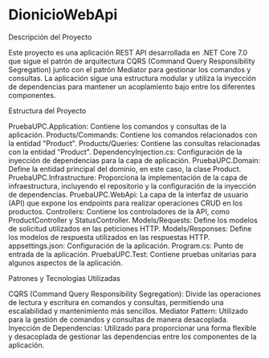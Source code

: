 # DionicioWebApi
Descripción del Proyecto

Este proyecto es una aplicación REST API desarrollada en .NET Core 7.0 que sigue el patrón de arquitectura CQRS (Command Query Responsibility Segregation) junto con el patrón Mediator para gestionar los comandos y consultas. 
La aplicación sigue una estructura modular y utiliza la inyección de dependencias para mantener un acoplamiento bajo entre los diferentes componentes.

Estructura del Proyecto

PruebaUPC.Application: Contiene los comandos y consultas de la aplicación.
Products/Commands: Contiene los comandos relacionados con la entidad "Product".
Products/Queries: Contiene las consultas relacionadas con la entidad "Product".
DependencyInjection.cs: Configuración de la inyección de dependencias para la capa de aplicación.
PruebaUPC.Domain: Define la entidad principal del dominio, en este caso, la clase Product.
PruebaUPC.Infrastructure: Proporciona la implementación de la capa de infraestructura, incluyendo el repositorio y la configuración de la inyección de dependencias.
PruebaUPC.WebApi: La capa de la interfaz de usuario (API) que expone los endpoints para realizar operaciones CRUD en los productos.
Controllers: Contiene los controladores de la API, como ProductController y StatusController.
Models/Requests: Define los modelos de solicitud utilizados en las peticiones HTTP.
Models/Responses: Define los modelos de respuesta utilizados en las respuestas HTTP.
appsettings.json: Configuración de la aplicación.
Program.cs: Punto de entrada de la aplicación.
PruebaUPC.Test: Contiene pruebas unitarias para algunos aspectos de la aplicación.

Patrones y Tecnologías Utilizadas

CQRS (Command Query Responsibility Segregation): Divide las operaciones de lectura y escritura en comandos y consultas, permitiendo una escalabilidad y mantenimiento más sencillos.
Mediator Pattern: Utilizado para la gestión de comandos y consultas de manera desacoplada.
Inyección de Dependencias: Utilizado para proporcionar una forma flexible y desacoplada de gestionar las dependencias entre los componentes de la aplicación.
